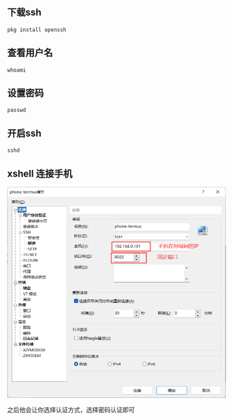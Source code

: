 ## 下载ssh

```
pkg install openssh
```

## 查看用户名

```
whoami
```

## 设置密码

```
passwd
```

## 开启ssh

```
sshd
```

## xshell 连接手机

![image-20220815221525519](termux%E5%AE%89%E8%A3%85ssh.assets/image-20220815221525519.png)



之后他会让你选择认证方式，选择密码认证即可

